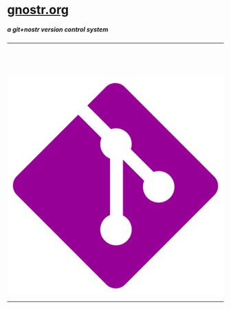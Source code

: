 # [gnostr.org](https://gnostr.org)

##### a git+nostr version control system

<hr>
<br>
<br>
<br>

<html><center>

![image](../1024x1024.svg)

</center></html>

<hr>
